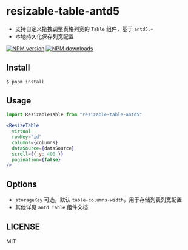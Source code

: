 # resizable-table-antd5
- 支持自定义拖拽调整表格列宽的 `Table` 组件，基于 `antd5.+`
- 本地持久化保存列宽配置

[![NPM version](https://img.shields.io/npm/v/resizable-table-antd5.svg?style=flat)](https://npmjs.com/package/resizable-table-antd5)
[![NPM downloads](http://img.shields.io/npm/dm/resizable-table-antd5.svg?style=flat)](https://npmjs.com/package/resizable-table-antd5)

## Install

```bash
$ pnpm install
```

## Usage

``` jsx
import ResizableTable from "resizable-table-antd5"

<ResizeTable
  virtual
  rowKey="id"
  columns={columns}
  dataSource={dataSource}
  scroll={{ y: 400 }}
  pagination={false}
/>
```

## Options

- `storageKey` 可选，默认 `table-columns-width`，用于存储列表列宽配置
- 其他详见 `antd Table` 组件文档


## LICENSE

MIT
